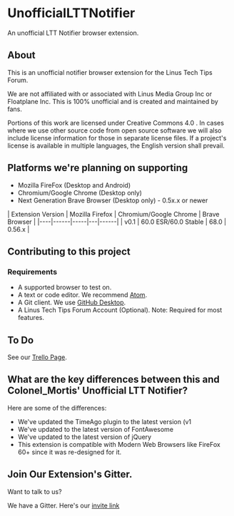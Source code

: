 # UnofficialLTTNotifier
An unofficial LTT Notifier browser extension.

## About
This is an unofficial notifier browser extension for the Linus Tech Tips Forum.

We are not affiliated with or associated with Linus Media Group Inc or Floatplane Inc.
This is 100% unofficial and is created and maintained by fans.

Portions of this work are licensed under Creative Commons 4.0 . In cases where we use other source code from open source software we will also include license information for those in separate license files. If a project's license is available in multiple languages, the English version shall prevail.

## Platforms we're planning on supporting
* Mozilla FireFox (Desktop and Android)
* Chromium/Google Chrome (Desktop only)
* Next Generation Brave Browser (Desktop only) - 0.5x.x or newer

| Extension Version | Mozilla Firefox | Chromium/Google Chrome | Brave Browser |
|----|------|-----|---|------|
| v0.1 | 60.0 ESR/60.0 Stable | 68.0 | 0.56.x |

## Contributing to this project

### Requirements
* A supported browser to test on.
* A text or code editor. We recommend [Atom](https://atom.io).
* A Git client. We use [GitHub Desktop](https://desktop.github.com).
* A Linus Tech Tips Forum Account (Optional). Note: Required for most features.

## To Do 
See our [Trello Page](https://trello.com/b/jZdXt8h7).

## What are the key differences between this and Colonel_Mortis' Unofficial LTT Notifier?

Here are some of the differences:
* We've updated the TimeAgo plugin to the latest version (v1
* We've updated to the latest version of FontAwesome
* We've updated to the latest version of jQuery
* This extension is compatible with Modern Web Browsers like FireFox 60+ since it was re-designed for it.

## Join Our Extension's Gitter.
Want to talk to us?

We have a Gitter. Here's our [invite link](https://gitter.im/unofficiallttnotifier/Lobby?utm_source=share-link&utm_medium=link&utm_campaign=share-link)
